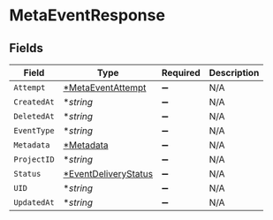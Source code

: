 # MetaEventResponse


## Fields

| Field                                            | Type                                             | Required                                         | Description                                      |
| ------------------------------------------------ | ------------------------------------------------ | ------------------------------------------------ | ------------------------------------------------ |
| `Attempt`                                        | [*MetaEventAttempt](./metaeventattempt.md)       | :heavy_minus_sign:                               | N/A                                              |
| `CreatedAt`                                      | **string*                                        | :heavy_minus_sign:                               | N/A                                              |
| `DeletedAt`                                      | **string*                                        | :heavy_minus_sign:                               | N/A                                              |
| `EventType`                                      | **string*                                        | :heavy_minus_sign:                               | N/A                                              |
| `Metadata`                                       | [*Metadata](./metadata.md)                       | :heavy_minus_sign:                               | N/A                                              |
| `ProjectID`                                      | **string*                                        | :heavy_minus_sign:                               | N/A                                              |
| `Status`                                         | [*EventDeliveryStatus](./eventdeliverystatus.md) | :heavy_minus_sign:                               | N/A                                              |
| `UID`                                            | **string*                                        | :heavy_minus_sign:                               | N/A                                              |
| `UpdatedAt`                                      | **string*                                        | :heavy_minus_sign:                               | N/A                                              |